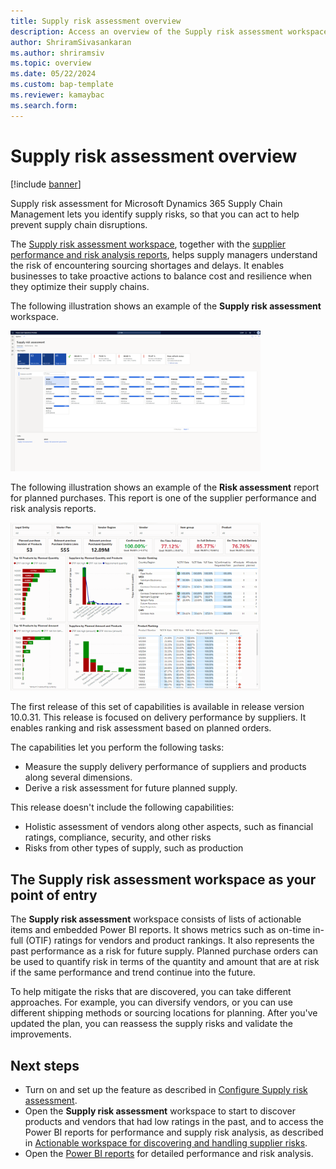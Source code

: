 ```yaml
---
title: Supply risk assessment overview
description: Access an overview of the Supply risk assessment workspace, which helps supply managers understand the risk of encountering sourcing shortages and delays.
author: ShriramSivasankaran
ms.author: shriramsiv
ms.topic: overview 
ms.date: 05/22/2024
ms.custom: bap-template
ms.reviewer: kamaybac
ms.search.form: 
---
```


# Supply risk assessment overview

[!include [banner](../includes/banner.md)]

Supply risk assessment for Microsoft Dynamics 365 Supply Chain Management lets you identify supply risks, so that you can act to help prevent supply chain disruptions.

The [Supply risk assessment workspace](supply-risk-assessment-workspace.md), together with the [supplier performance and risk analysis reports](supply-risk-assessment-reports.md), helps supply managers understand the risk of encountering sourcing shortages and delays. It enables businesses to take proactive actions to balance cost and resilience when they optimize their supply chains.

The following illustration shows an example of the **Supply risk assessment** workspace.

[<img src="media/sra-workspace-page.png" alt="Supply risk assessment workspace." title="Supply risk assessment workspace" width="400" />](media/sra-workspace-page.png)

The following illustration shows an example of the **Risk assessment** report for planned purchases. This report is one of the supplier performance and risk analysis reports.

[<img src="media/sra-risk-planned-purchase.png" alt="Risk assessment report for planned purchases." title="Risk assessment report for planned purchases" width="400" />](media/sra-risk-planned-purchase.png)

The first release of this set of capabilities is available in release version 10.0.31. This release is focused on delivery performance by suppliers. It enables ranking and risk assessment based on planned orders.

The capabilities let you perform the following tasks:

- Measure the supply delivery performance of suppliers and products along several dimensions.
- Derive a risk assessment for future planned supply.

This release doesn't include the following capabilities:

- Holistic assessment of vendors along other aspects, such as financial ratings, compliance, security, and other risks
- Risks from other types of supply, such as production

## The Supply risk assessment workspace as your point of entry

The **Supply risk assessment** workspace consists of lists of actionable items and embedded Power BI reports. It shows metrics such as on-time in-full (OTIF) ratings for vendors and product rankings. It also represents the past performance as a risk for future supply. Planned purchase orders can be used to quantify risk in terms of the quantity and amount that are at risk if the same performance and trend continue into the future.

To help mitigate the risks that are discovered, you can take different approaches. For example, you can diversify vendors, or you can use different shipping methods or sourcing locations for planning. After you've updated the plan, you can reassess the supply risks and validate the improvements.

## Next steps

- Turn on and set up the feature as described in [Configure Supply risk assessment](supply-risk-assessment-configuration.md).
- Open the **Supply risk assessment** workspace to start to discover products and vendors that had low ratings in the past, and to access the Power BI reports for performance and supply risk analysis, as described in [Actionable workspace for discovering and handling supplier risks](supply-risk-assessment-workspace.md).
- Open the [Power BI reports](supply-risk-assessment-reports.md) for detailed performance and risk analysis.
